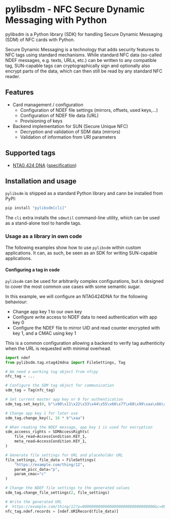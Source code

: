 <!--
SPDX-FileCopyrightText: © 2023 Dominik George <nik@velocitux.com>

SPDX-License-Identifier: LGPL-2.0-or-later
-->

# pylibsdm - NFC Secure Dynamic Messaging with Python

pylibsdm is a Python library (SDK) for handling Secure Dynamic Messaging (SDM)
of NFC cards with Python.

Secure Dynamic Messaging is a technology that adds security features to
NFC tags using standard mechanisms. While standard NFC data (so-called
NDEF messages, e.g. texts, URLs, etc.) can be written to any compatible
tag, SUN-capable tags can cryptographically sign and optionally also
encrypt parts of the data, which can then still be read by any standard
NFC reader.

## Features

* Card management / configuration
  * Configuration of NDEF file settings (mirrors, offsets, used keys,…)
  * Configuration of NDEF file data (URL)
  * Provisioning of keys
* Backend implementation for SUN (Secure Unique NFC)
  * Decryption and validation of SDM data (mirrors)
  * Validation of information from URI parameters

## Supported tags

* [NTAG 424 DNA](https://www.nxp.com/products/rfid-nfc/nfc-hf/ntag-for-tags-and-labels/ntag-424-dna-424-dna-tagtamper-advanced-security-and-privacy-for-trusted-iot-applications:NTAG424DNA)
  ([specification](https://www.nxp.com/docs/en/application-note/AN12196.pdf))

## Installation and usage

`pylibsdm` is shipped as a standard Python library and cann be installed
from PyPI:

```sh
pip install "pylibsdm[cli]"
```

The `cli` extra installs the `sdmutil` command-line utility, which can
be used as a stand-alone tool to handle tags.

### Usage as a library in own code

The following examples show how to use `pylibsdm` within custom
applications. It can, as such, be seen as an SDK for writing SUN-capable
applications.

#### Configuring a tag in code

`pylibsdm` can be used for arbitrarily complex configurations, but is designed
to cover the most common use cases with some semantic sugar.

In this example, we will configure an NTAG424DNA for the following behaviour:

 * Change app key 1 to our own key
 * Configure write access to NDEF data to need authentication with app key 0
 * Configure the NDEF file to mirror UID and read counter encrypted with key 1,
   and a CMAC using key 1

This is a common configuration allowing a backend to verify tag authenticity
when the URL is requested with minimal overhead.

```python
import ndef
from pylibsdm.tag.ntag424dna import FileSettings, Tag

# We need a working tag object from nfcpy
nfc_tag = ...

# Configure the SDM tag object for communication
sdm_tag = Tag(nfc_tag)

# Set current master app key nr 0 for authentication
sdm_tag.set_key(0, b"\x00\x11\x22\x33\x44\x55\x66\x77\x88\x99\xaa\xbb\xcc\xdd\xee\xff")

# Change app key 1 for later use
sdm_tag.change_key(1, 16 * b"\xaa")

# When reading the NDEF message, app key 1 is used for encryption
sdm_acceess_rights = SDMAccessRights(
    file_read=AccessCondition.KEY_1,
    meta_read=AccessCondition.KEY_1,
)

# Generate file settings for URL and placeholder URL
file_settings, file_data = FileSettings(
    "https://example.com/thing/12",
    param_picc_data="p",
    param_cmac="c"
)

# Change the NDEF file settings to the generated values
sdm_tag.change_file_settings(2, file_settings)

# Write the generated URL
#  https://example.com/thing/12?p=00000000000000000000000000000000&c=0000000000000000
nfc_tag.ndef.records = [ndef.URIRecord(file_data)]
```
